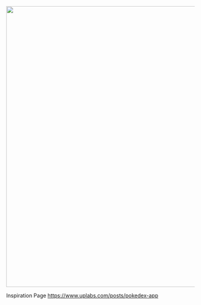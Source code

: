 <img src="https://github.com/Freyien/pokedex-vue/blob/master/assets/img/Pokedex.gif?raw=true" width="750">


Inspiration Page
https://www.uplabs.com/posts/pokedex-app
